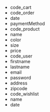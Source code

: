 - code_cart
- code_order
- date
- paymentMethod
- code_product
- name
- color
- size
- price
- code_user
- firstname
- lastname
- email
- password
- address
- zipcode
- code_wishlist
- name
- date